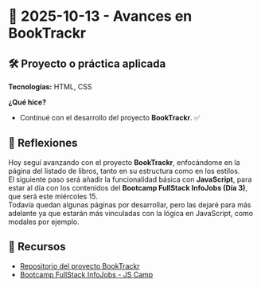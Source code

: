 # 📅 2025-10-13 - Avances en BookTrackr

## 🛠️ Proyecto o práctica aplicada  

**Tecnologías:** HTML, CSS  

**¿Qué hice?**  

- Continué con el desarrollo del proyecto **BookTrackr**. ✅  

## 💭 Reflexiones  

Hoy seguí avanzando con el proyecto **BookTrackr**, enfocándome en la página del listado de libros, tanto en su estructura como en los estilos.  
El siguiente paso será añadir la funcionalidad básica con **JavaScript**, para estar al día con los contenidos del **Bootcamp FullStack InfoJobs (Día 3)**, que será este miércoles 15.  
Todavía quedan algunas páginas por desarrollar, pero las dejaré para más adelante ya que estarán más vinculadas con la lógica en JavaScript, como modales por ejemplo.  

## 🔗 Recursos  

- [Repositorio del proyecto BookTrackr](https://github.com/juanbautistamalina/booktrackr)  
- [Bootcamp FullStack InfoJobs - JS Camp](https://www.jscamp.dev/)  